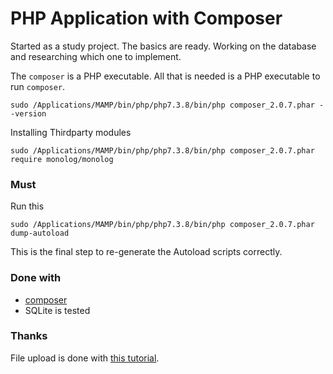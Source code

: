 PHP Application with Composer
=============================

Started as a study project. 
The basics are ready. Working on the database and researching which one to implement.

The `composer` is a PHP executable. All that is needed is a PHP executable to run `composer`.

```
sudo /Applications/MAMP/bin/php/php7.3.8/bin/php composer_2.0.7.phar --version
```

Installing Thirdparty modules

```
sudo /Applications/MAMP/bin/php/php7.3.8/bin/php composer_2.0.7.phar require monolog/monolog
``` 

### Must

Run this
```
sudo /Applications/MAMP/bin/php/php7.3.8/bin/php composer_2.0.7.phar dump-autoload
```

This is the final step to re-generate the Autoload scripts correctly.


### Done with

 - [composer][1] 
 - SQLite is tested


### Thanks

File upload is done with [this tutorial][2].









[1]: https://getcomposer.org/
[2]: https://www.taniarascia.com/how-to-upload-files-to-a-server-with-plain-javascript-and-php/